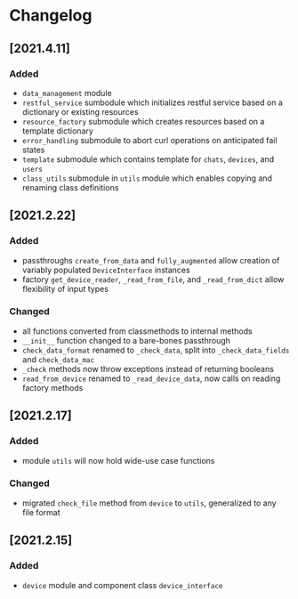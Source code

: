 # Changelog

## [2021.4.11]

### Added

- `data_management` module
- `restful_service` sumbodule which initializes restful service based on a dictionary or existing resources
- `resource_factory` submodule which creates resources based on a template dictionary
- `error_handling` submodule to abort curl operations on anticipated fail states
- `template` submodule which contains template for `chats`, `devices`, and `users`
- `class_utils` submodule in `utils` module which enables copying and renaming class definitions

## [2021.2.22]

### Added

- passthroughs `create_from_data` and `fully_augmented` allow creation of variably populated `DeviceInterface` instances
- factory `get_device_reader`, `_read_from_file`, and `_read_from_dict` allow flexibility of input types

### Changed

- all functions converted from classmethods to internal methods
- `__init__` function changed to a bare-bones passthrough
- `check_data_format` renamed to `_check_data`, split into `_check_data_fields` and `check_data_mac`
- `_check` methods now throw exceptions instead of returning booleans
- `read_from_device` renamed to `_read_device_data`, now calls on reading factory methods

## [2021.2.17]

### Added

- module `utils` will now hold wide-use case functions

### Changed

- migrated `check_file` method from `device` to `utils`, generalized to any file format

## [2021.2.15]

### Added

- `device` module and component class `device_interface`
